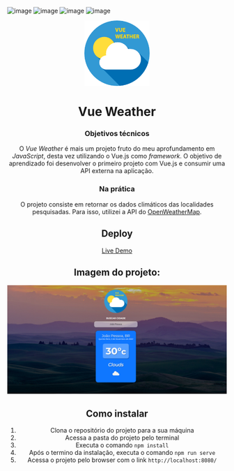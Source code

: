 ![image](https://img.shields.io/badge/Vue.js-35495E?style=for-the-badge&logo=vue.js&logoColor=4FC08D) ![image](https://img.shields.io/badge/HTML5-E34F26?style=for-the-badge&logo=html5&logoColor=white) ![image](https://img.shields.io/badge/CSS3-1572B6?style=for-the-badge&logo=css3&logoColor=white) ![image](https://img.shields.io/badge/JavaScript-323330?style=for-the-badge&logo=javascript&logoColor=F7DF1E)

<center><img src="https://github.com/alexandremcs/Vue-Weather/blob/main/src/assets/logo.png?raw=true" alt="Vue Weather"  width="150px"/><center>

# Vue Weather

### Objetivos técnicos
O _Vue Weather_ é mais um projeto fruto do meu aprofundamento em _JavaScript_, desta vez utilizando o Vue.js como _framework_. O objetivo de aprendizado foi desenvolver o primeiro projeto com Vue.js e consumir uma API externa na aplicação.

### Na prática
O projeto consiste em retornar os dados climáticos das localidades pesquisadas. Para isso, utilizei a API do [OpenWeatherMap](https://openweathermap.org/).

## Deploy
[Live Demo](https://6372334f7145a92d8bd73b3d--sparkly-banoffee-0499ac.netlify.app/)

## Imagem do projeto:

![Vue Weather](https://github.com/alexandremcs/Vue-Weather/blob/main/src/assets/project-thumb.png?raw=true)

## Como instalar
1. Clona o repositório do projeto para a sua máquina
2. Acessa a pasta do projeto pelo terminal
3. Executa o comando `npm install`
4. Após o termino da instalação, executa o comando `npm run serve`
5. Acessa o projeto pelo browser com o link `http://localhost:8080/` 

